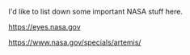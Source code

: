 I'd like to list down some important NASA stuff here.

https://eyes.nasa.gov

https://www.nasa.gov/specials/artemis/

